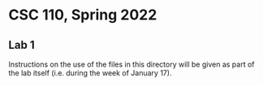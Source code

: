 # CSC 110, Spring 2022

## Lab 1

Instructions on the use of the files in this directory will be given
as part of the lab itself (i.e. during the week of January 17).
